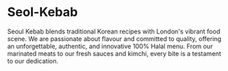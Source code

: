 # Seol-Kebab
Seoul Kebab blends traditional Korean recipes with London's vibrant food scene. We are passionate about flavour and committed to quality, offering an unforgettable, authentic, and innovative 100% Halal menu. From our marinated meats to our fresh sauces and kimchi, every bite is a testament to our dedication.
